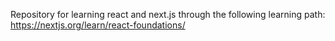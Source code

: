 Repository for learning react and next.js through the following learning path: https://nextjs.org/learn/react-foundations/